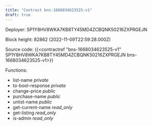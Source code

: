 ```yaml
---
title: "Contract bns-1668034623525-v1"
draft: true
---
```

Deployer: SP1Y8HV8WKA7KB8TY45MD4ZCBQNK50216ZXPRGEJN


 



Block height: 82862 (2022-11-09T22:59:28.000Z)

Source code: {{<contractref "bns-1668034623525-v1" SP1Y8HV8WKA7KB8TY45MD4ZCBQNK50216ZXPRGEJN bns-1668034623525-v1>}}

Functions:

* list-name _private_
* to-bool-response _private_
* change-price _public_
* purchase-name _public_
* unlist-name _public_
* get-current-name _read_only_
* get-listing _read_only_
* is-admin _read_only_
